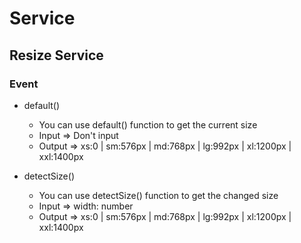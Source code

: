 # Service

## Resize Service

### Event

- default()

  - You can use default() function to get the current size
  - Input => Don't input
  - Output => xs:0 | sm:576px | md:768px | lg:992px | xl:1200px | xxl:1400px

- detectSize()

  - You can use detectSize() function to get the changed size
  - Input => width: number
  - Output => xs:0 | sm:576px | md:768px | lg:992px | xl:1200px | xxl:1400px
